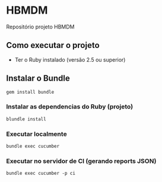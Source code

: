 # HBMDM
Repositório projeto HBMDM

## Como executar o projeto

* Ter o Ruby instalado (versão 2.5 ou superior)

## Instalar o Bundle
`
gem install bundle
`

### Instalar as dependencias do Ruby (projeto)
`
blundle install
`

### Executar localmente
`
bundle exec cucumber
`

### Executar no servidor de CI (gerando reports JSON)
`
bundle exec cucumber -p ci
`
